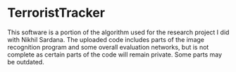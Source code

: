 # TerroristTracker
This software is a portion of the algorithm used for the research project I did with Nikhil Sardana. The uploaded code includes parts of the image recognition program and some overall evaluation networks, but is not complete as certain parts of the code will remain private. Some parts may be outdated.